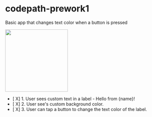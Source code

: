 # codepath-prework1
Basic app that changes text color when a button is pressed

<img src="http://g.recordit.co/HbRJhGXNiX.gif" width=200><br>

- [ X] 1. User sees custom text in a label - Hello from {name}!
- [ X] 2. User see's custom background color.
- [ X] 3. User can tap a button to change the text color of the label.

